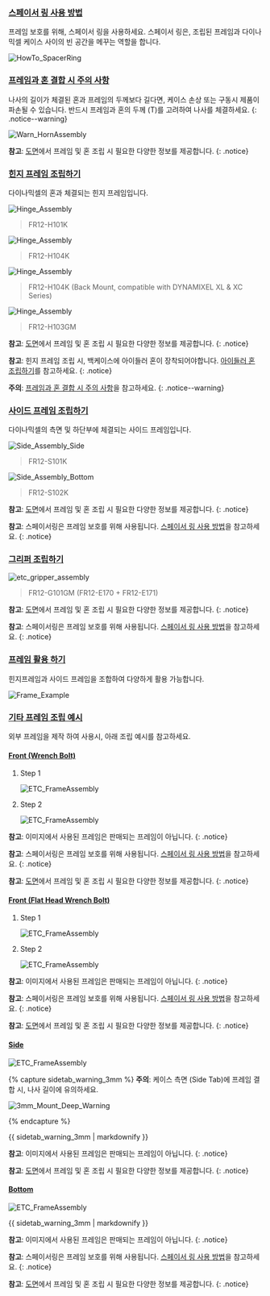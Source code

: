 
### [스페이서 링 사용 방법](#스페이서-링-사용-방법)

프레임 보호를 위해, 스페이서 링을 사용하세요. 스페이서 링은, 조립된 프레임과 다이나믹셀 케이스 사이의 빈 공간을 메꾸는 역할을 합니다. 

![HowTo_SpacerRing](/assets/images/dxl/x/assembly/common/howto_spacering_kr.png)

### [프레임과 혼 결합 시 주의 사항](#프레임과-혼-결합-시-주의-사항)

나사의 길이가 체결된 혼과 프레임의 두께보다 길다면, 케이스 손상 또는 구동시 제품이 파손될 수 있습니다. 반드시 프레임과 혼의 두께 (T)를 고려하여 나사를 체결하세요.
{: .notice--warning}

![Warn_HornAssembly](/assets/images/dxl/x/assembly/x430/warning_horn_assembly_x430.png)

**참고**: [도면](#도면)에서 프레임 및 혼 조립 시 필요한 다양한 정보를 제공합니다. 
{: .notice}

### [힌지 프레임 조립하기](#힌지-프레임-조립하기)

다이나믹셀의 혼과 체결되는 힌지 프레임입니다. 

![Hinge_Assembly](/assets/images/dxl/x/assembly/x430/fr12-h101k.png)

> FR12-H101K

![Hinge_Assembly](/assets/images/dxl/x/assembly/x430/fr12-h104k.png)

> FR12-H104K

![Hinge_Assembly](/assets/images/dxl/x/assembly/x430/fr12-h104k_xh_xl430.png)

> FR12-H104K (Back Mount, compatible with DYNAMIXEL XL & XC Series)

![Hinge_Assembly](/assets/images/dxl/x/assembly/x430/fr12-h103gm.png)

> FR12-H103GM

**참고**: [도면](#도면)에서 프레임 및 혼 조립 시 필요한 다양한 정보를 제공합니다. 
{: .notice}

**참고**: 힌지 프레임 조립 시, 백케이스에 아이들러 혼이 장착되어야합니다. [아이들러 혼 조립하기](#아이들러-혼-조립하기)를 참고하세요.
{: .notice}

**주의**: [프레임과 혼 결합 시 주의 사항](#프레임과-혼-결합-시-주의-사항)을 참고하세요.
{: .notice--warning}

### [사이드 프레임 조립하기](#사이드-프레임-조립하기)

다이나믹셀의 측면 및 하단부에 체결되는 사이드 프레임입니다.

![Side_Assembly_Side](/assets/images/dxl/x/assembly/x430/fr12_s101k.png)

> FR12-S101K

![Side_Assembly_Bottom](/assets/images/dxl/x/assembly/x430/fr12-s102k.png)

> FR12-S102K

**참고**: [도면](#도면)에서 프레임 및 혼 조립 시 필요한 다양한 정보를 제공합니다. 
{: .notice}

**참고**: 스페이서링은 프레임 보호를 위해 사용됩니다. [스페이서 링 사용 방법](#스페이서-링-사용-방법)을 참고하세요.
{: .notice}

### [그리퍼 조립하기](#그리퍼-조립하기)

![etc_gripper_assembly](/assets/images/dxl/x/assembly/x430/fr12_g101_e170_e171.png)

> FR12-G101GM (FR12-E170 + FR12-E171) 

**참고**: [도면](#도면)에서 프레임 및 혼 조립 시 필요한 다양한 정보를 제공합니다. 
{: .notice}

**참고**: 스페이서링은 프레임 보호를 위해 사용됩니다. [스페이서 링 사용 방법](#스페이서-링-사용-방법)을 참고하세요.
{: .notice}

### [프레임 활용 하기](#프레임-활용-하기)

힌지프레임과 사이드 프레임을 조합하여 다양하게 활용 가능합니다. 

![Frame_Example](/assets/images/dxl/x/assembly/x430/x430_frame_example.png)

### [기타 프레임 조립 예시](#기타-프레임-조립-예시)

외부 프레임을 제작 하여 사용시, 아래 조립 예시를 참고하세요. 

#### [Front (Wrench Bolt)](#front-wrench-bolt)

1. Step 1  

    ![ETC_FrameAssembly](/assets/images/dxl/x/assembly/x430/x430_etc_assembly_example_front1_01.png)

2. Step 2  

    ![ETC_FrameAssembly](/assets/images/dxl/x/assembly/x430/x430_etc_assembly_example_front1_02.png)

  **참고**: 이미지에서 사용된 프레임은 판매되는 프레임이 아닙니다.
  {: .notice}
  
  **참고**: 스페이서링은 프레임 보호를 위해 사용됩니다. [스페이서 링 사용 방법](#스페이서-링-사용-방법)을 참고하세요.
  {: .notice}
  
  **참고**: [도면](#도면)에서 프레임 및 혼 조립 시 필요한 다양한 정보를 제공합니다. 
  {: .notice}

#### [Front (Flat Head Wrench Bolt)](#front-flat-head-wrench-bolt)

1. Step 1
  
    ![ETC_FrameAssembly](/assets/images/dxl/x/assembly/x430/x430_etc_assembly_example_front2_01.png)

2. Step 2

    ![ETC_FrameAssembly](/assets/images/dxl/x/assembly/x430/x430_etc_assembly_example_front2_02.png)

  **참고**: 이미지에서 사용된 프레임은 판매되는 프레임이 아닙니다.
  {: .notice}
  
  **참고**: 스페이서링은 프레임 보호를 위해 사용됩니다. [스페이서 링 사용 방법](#스페이서-링-사용-방법)을 참고하세요.
  {: .notice}
  
  **참고**: [도면](#도면)에서 프레임 및 혼 조립 시 필요한 다양한 정보를 제공합니다. 
  {: .notice}

#### [Side](#side)

  ![ETC_FrameAssembly](/assets/images/dxl/x/assembly/x430/x430_etc_assembly_example_side.png)
  
  {% capture sidetab_warning_3mm %}
  **주의**: 케이스 측면 (Side Tab)에 프레임 결합 시, 나사 길이에 유의하세요.  
  
  ![3mm_Mount_Deep_Warning](/assets/images/dxl/x/assembly/common/3mm_mount_warning.jpg)
  
  {% endcapture %}
  
  <div class="notice--warning">{{ sidetab_warning_3mm | markdownify }}</div> 
  
  **참고**: 이미지에서 사용된 프레임은 판매되는 프레임이 아닙니다.
  {: .notice}
  
  **참고**: [도면](#도면)에서 프레임 및 혼 조립 시 필요한 다양한 정보를 제공합니다. 
  {: .notice}
  
#### [Bottom](#bottom)

  ![ETC_FrameAssembly](/assets/images/dxl/x/assembly/x430/x430_etc_assembly_example_bottom.png)
  
  <div class="notice--warning">{{ sidetab_warning_3mm | markdownify }}</div> 
  
  **참고**: 이미지에서 사용된 프레임은 판매되는 프레임이 아닙니다.
  {: .notice}
  
  **참고**: 스페이서링은 프레임 보호를 위해 사용됩니다. [스페이서 링 사용 방법](#스페이서-링-사용-방법)을 참고하세요.
  {: .notice}
  
  **참고**: [도면](#도면)에서 프레임 및 혼 조립 시 필요한 다양한 정보를 제공합니다. 
  {: .notice}
  
